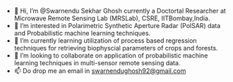 - 👋 Hi, I’m @Swarnendu Sekhar Ghosh currently a Doctortal Researcher at Microwave Remote Sensing Lab (MRSLab), CSRE, IITBombay,India.
- 👀 I’m interested in Polarimetric Synthetic Aperture Radar (PolSAR) data and Probabilistic machine learning techniques.
- 🌱 I’m currently learning utilization of process based regression techniques for retrieving biophyscial parameters of crops and forests.
- 💞 I’m looking to collaborate on application of probabilistic machine learning techniques in multi-sensor remote sensing data.
- 📫 Do drop me an email in swarnendughosh92@gmail.com

<!---
Swarnendu-sekhar-ghosh/Swarnendu-sekhar-ghosh is a ✨ special ✨ repository because its `README.md` (this file) appears on your GitHub profile.
You can click the Preview link to take a look at your changes.
--->

